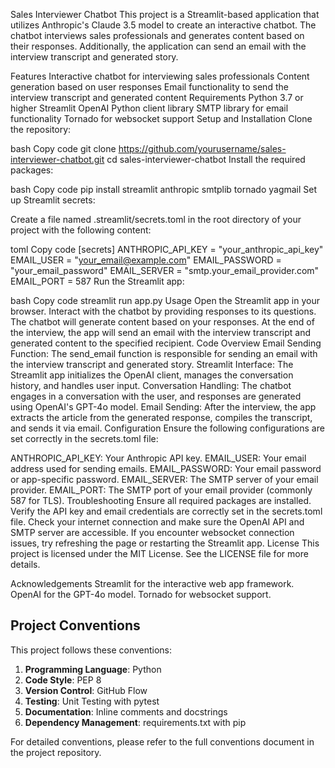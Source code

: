 Sales Interviewer Chatbot
This project is a Streamlit-based application that utilizes Anthropic's Claude 3.5 model to create an interactive chatbot. The chatbot interviews sales professionals and generates content based on their responses. Additionally, the application can send an email with the interview transcript and generated story.

Features
Interactive chatbot for interviewing sales professionals
Content generation based on user responses
Email functionality to send the interview transcript and generated content
Requirements
Python 3.7 or higher
Streamlit
OpenAI Python client library
SMTP library for email functionality
Tornado for websocket support
Setup and Installation
Clone the repository:

bash
Copy code
git clone https://github.com/yourusername/sales-interviewer-chatbot.git
cd sales-interviewer-chatbot
Install the required packages:

bash
Copy code
pip install streamlit anthropic smtplib tornado yagmail
Set up Streamlit secrets:

Create a file named .streamlit/secrets.toml in the root directory of your project with the following content:

toml
Copy code
[secrets]
ANTHROPIC_API_KEY = "your_anthropic_api_key"
EMAIL_USER = "your_email@example.com"
EMAIL_PASSWORD = "your_email_password"
EMAIL_SERVER = "smtp.your_email_provider.com"
EMAIL_PORT = 587
Run the Streamlit app:

bash
Copy code
streamlit run app.py
Usage
Open the Streamlit app in your browser.
Interact with the chatbot by providing responses to its questions.
The chatbot will generate content based on your responses.
At the end of the interview, the app will send an email with the interview transcript and generated content to the specified recipient.
Code Overview
Email Sending Function: The send_email function is responsible for sending an email with the interview transcript and generated story.
Streamlit Interface: The Streamlit app initializes the OpenAI client, manages the conversation history, and handles user input.
Conversation Handling: The chatbot engages in a conversation with the user, and responses are generated using OpenAI's GPT-4o model.
Email Sending: After the interview, the app extracts the article from the generated response, compiles the transcript, and sends it via email.
Configuration
Ensure the following configurations are set correctly in the secrets.toml file:

ANTHROPIC_API_KEY: Your Anthropic API key.
EMAIL_USER: Your email address used for sending emails.
EMAIL_PASSWORD: Your email password or app-specific password.
EMAIL_SERVER: The SMTP server of your email provider.
EMAIL_PORT: The SMTP port of your email provider (commonly 587 for TLS).
Troubleshooting
Ensure all required packages are installed.
Verify the API key and email credentials are correctly set in the secrets.toml file.
Check your internet connection and make sure the OpenAI API and SMTP server are accessible.
If you encounter websocket connection issues, try refreshing the page or restarting the Streamlit app.
License
This project is licensed under the MIT License. See the LICENSE file for more details.

Acknowledgements
Streamlit for the interactive web app framework.
OpenAI for the GPT-4o model.
Tornado for websocket support.

## Project Conventions

This project follows these conventions:

1. **Programming Language**: Python
2. **Code Style**: PEP 8
3. **Version Control**: GitHub Flow
4. **Testing**: Unit Testing with pytest
5. **Documentation**: Inline comments and docstrings
6. **Dependency Management**: requirements.txt with pip

For detailed conventions, please refer to the full conventions document in the project repository.